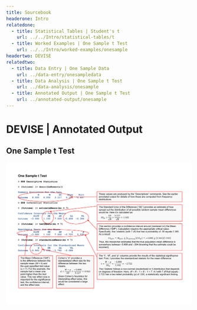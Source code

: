 ```yaml
---
title: Sourcebook
headerone: Intro
relatedone:
  - title: Statistical Tables | Student's t
    url: ../../Intro/statistical-tables/t
  - title: Worked Examples | One Sample t Test
    url: ../../Intro/worked-examples/onesample
headertwo: DEVISE
relatedtwo:
  - title: Data Entry | One Sample Data
    url: ../data-entry/onesampledata
  - title: Data Analysis | One Sample t Test
    url: ../data-analysis/onesample
  - title: Annotated Output | One Sample t Test
    url: ../annotated-output/onesample
---
```


# DEVISE | Annotated Output

## One Sample t Test

<p align="center"><kbd><img src="onesample.png"></kbd></p>
